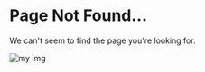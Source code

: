 # Page Not Found...

<p class="exp">We can't seem to find the page you're looking for.</p>

![my img](/_media/404-robot.webp)
